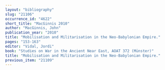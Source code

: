 ```yaml
---
layout: "bibliography"
slug: "21106"
occurrence_id: "4622"
short_title: "MacGinnis 2010"
author: "MacGinnis, John"
publication_year: "2010"
title: "Mobilisation and Militarisation in the Neo-Babylonian Empire."
pages: "153-163"
editor: "Vidal, Jordi"
book: "Studies on War in the Ancient Near East, AOAT 372 (Münster)"
title: "Mobilisation and Militarisation in the Neo-Babylonian Empire."
previous_item: "21109"
---
```

